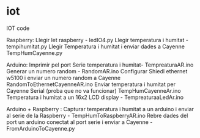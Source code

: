 # iot
IOT code

Raspberry: 
  Llegir let raspberry - ledIO4.py 
  Llegir temperatura i humitat - tempihumitat.py
  Llegir Temperatura i humitat i enviar dades a Cayenne TempHumCayenne.py 

Arduino:
  Imprimir pel port Serie temperatura i humitat- TempreaturaAR.ino
  Generar un numero random - RandomAR.ino
  Configurar Shiedl ethernet w5100 i enviar un numero random a Cayenne RandomToEthernetCayenneAR.ino
  Enviar temperatura i humitat per Cayenne Serial (proba que no va funcionar) TempHumCayenneAr.ino
  Temperatura i humitat a un 16x2 LCD display - TempreaturaaLedAr.ino
  
 Arduino + Raspberry :
  Capturar temperatura i humitat a un arduino i enviar al serie de la Raspberry  - TempHumToRaspberryAR.ino
  Rebre dades del port un arduino conectat al port serie i enviar a Cayenne - FromArduinoToCayenne.py 

